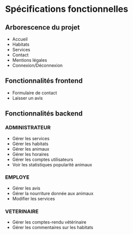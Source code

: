 # Spécifications fonctionnelles

## Arborescence du projet

- Accueil
- Habitats
- Services
- Contact
- Mentions légales
- Connexion/Déconnexion

## Fonctionnalités frontend

- Formulaire de contact
- Laisser un avis

## Fonctionnalités backend

### ADMINISTRATEUR

- Gérer les services
- Gérer les habitats
- Gérer les animaux
- Gérer les horaires
- Gérer les comptes utilisateurs
- Voir les statistiques popularité animaux

### EMPLOYE

- Gérer les avis
- Gérer la nourriture donnée aux animaux
- Modifier les services

### VETERINAIRE

- Gérer les comptes-rendu vétérinaire
- Gérer les commentaires sur les habitats

